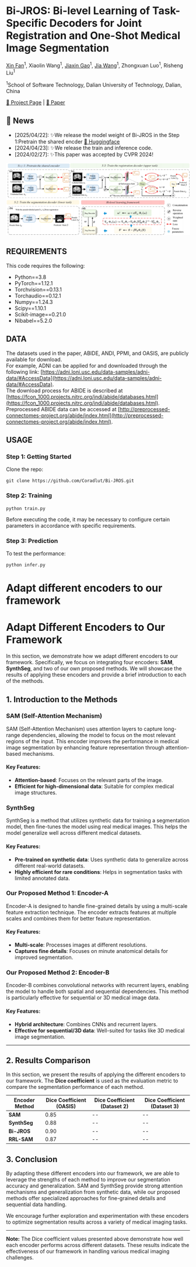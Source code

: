 # Bi-JROS: Bi-level Learning of Task-Specific Decoders for Joint Registration and One-Shot Medical Image Segmentation

<a href="https://scholar.google.com/citations?user=vLN1njoAAAAJ&hl=zh-CN&oi=ao" target="_blank">Xin Fan</a><sup>1</sup>,
Xiaolin Wang<sup>1</sup>,</span>
<a href="https://scholar.google.com/citations?user=MWPKMlsAAAAJ&hl=zh-CN&oi=ao" target="_blank">Jiaxin Gao</a><sup>1</sup>,
<a href="https://scholar.google.com/citations?user=UNXTe-4AAAAJ&hl=zh-CN" target="_blank">Jia Wang</a><sup>1</sup>,
Zhongxuan Luo<sup>1</sup>,</span>
Risheng Liu<sup>1</sup> </span>

<sup>1</sup>School of Software Technology, Dalian University of Technology, Dalian, China &nbsp;&nbsp;

[🏡 Project Page](https://bi-jros.github.io/) |  [📄 Paper](https://openaccess.thecvf.com/content/CVPR2024/html/Fan_Bi-level_Learning_of_Task-Specific_Decoders_for_Joint_Registration_and_One-Shot_CVPR_2024_paper.html) 

## 🎺 News
- [2025/04/22]: ✨We release the model weight of Bi-JROS in the Step 1:Pretrain the shared encder [🤗 Huggingface](https://huggingface.co/jiawang0704/Bi-JROS-Step1/tree/main)
- [2024/04/23]: ✨We release the train and inference code.
- [2024/02/27]: ✨This paper was accepted by CVPR 2024!

![The proposed framework](framework.png)

## REQUIREMENTS
This code requires the following:
* Python==3.8
* PyTorch==1.12.1
* Torchvision==0.13.1
* Torchaudio==0.12.1
* Numpy==1.24.3
* Scipy==1.10.1
* Scikit-image==0.21.0
* Nibabel==5.2.0 

## DATA
The datasets used in the paper, ABIDE, ANDI, PPMI, and OASIS, are publicly available for download.  
For example, ADNI can be applied for and downloaded through the following link: [https://adni.loni.usc.edu/data-samples/adni-data/#AccessData](https://adni.loni.usc.edu/data-samples/adni-data/#AccessData).  
The download process for ABIDE is described at [https://fcon_1000.projects.nitrc.org/indi/abide/databases.html](https://fcon_1000.projects.nitrc.org/indi/abide/databases.html).  
Preprocessed ABIDE data can be accessed at [http://preprocessed-connectomes-project.org/abide/index.html](http://preprocessed-connectomes-project.org/abide/index.html).  

## USAGE
### Step 1: Getting Started

Clone the repo:
```
git clone https://github.com/Coradlut/Bi-JROS.git
```

### Step 2: Training 

```
python train.py
```
Before executing the code, it may be necessary to configure certain parameters in accordance with specific requirements.

### Step 3: Prediction

To test the performance:

```
python infer.py
```

# Adapt different encoders to our framework

# Adapt Different Encoders to Our Framework

In this section, we demonstrate how we adapt different encoders to our framework. Specifically, we focus on integrating four encoders: **SAM**, **SynthSeg**, and two of our own proposed methods. We will showcase the results of applying these encoders and provide a brief introduction to each of the methods.

## 1. Introduction to the Methods

### SAM (Self-Attention Mechanism)

SAM (Self-Attention Mechanism) uses attention layers to capture long-range dependencies, allowing the model to focus on the most relevant regions of the input. This encoder improves the performance in medical image segmentation by enhancing feature representation through attention-based mechanisms.

#### Key Features:
- **Attention-based**: Focuses on the relevant parts of the image.
- **Efficient for high-dimensional data**: Suitable for complex medical image structures.

### SynthSeg

SynthSeg is a method that utilizes synthetic data for training a segmentation model, then fine-tunes the model using real medical images. This helps the model generalize well across different medical datasets.

#### Key Features:
- **Pre-trained on synthetic data**: Uses synthetic data to generalize across different real-world datasets.
- **Highly efficient for rare conditions**: Helps in segmentation tasks with limited annotated data.

### Our Proposed Method 1: Encoder-A

Encoder-A is designed to handle fine-grained details by using a multi-scale feature extraction technique. The encoder extracts features at multiple scales and combines them for better feature representation.

#### Key Features:
- **Multi-scale**: Processes images at different resolutions.
- **Captures fine details**: Focuses on minute anatomical details for improved segmentation.

### Our Proposed Method 2: Encoder-B

Encoder-B combines convolutional networks with recurrent layers, enabling the model to handle both spatial and sequential dependencies. This method is particularly effective for sequential or 3D medical image data.

#### Key Features:
- **Hybrid architecture**: Combines CNNs and recurrent layers.
- **Effective for sequential/3D data**: Well-suited for tasks like 3D medical image segmentation.

---

## 2. Results Comparison

In this section, we present the results of applying the different encoders to our framework. The **Dice coefficient** is used as the evaluation metric to compare the segmentation performance of each method.

| Encoder Method       | Dice Coefficient (OASIS) | Dice Coefficient (Dataset 2) | Dice Coefficient (Dataset 3) |
|----------------------|------------------------------|------------------------------|------------------------------|
| **SAM**              | 0.85                         | --                         | --                         |
| **SynthSeg**         | 0.88                         | --                         | --                        |
| **Bi-JROS**        | 0.90                         | --                        | --                         |
| **RRL-SAM**        | 0.87                         | --                         | --                         |


## 3. Conclusion

By adapting these different encoders into our framework, we are able to leverage the strengths of each method to improve our segmentation accuracy and generalization. SAM and SynthSeg provide strong attention mechanisms and generalization from synthetic data, while our proposed methods offer specialized approaches for fine-grained details and sequential data handling.

We encourage further exploration and experimentation with these encoders to optimize segmentation results across a variety of medical imaging tasks.

---

**Note:** The Dice coefficient values presented above demonstrate how well each encoder performs across different datasets. These results indicate the effectiveness of our framework in handling various medical imaging challenges.
